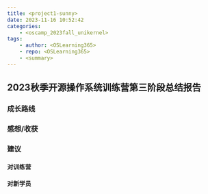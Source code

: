 ```yaml
---
title: <project1-sunny>
date: 2023-11-16 10:52:42
categories:
    - <oscamp_2023fall_unikernel>
tags:
    - author: <OSLearning365>
    - repo: <OSLearning365>
    - <summary>
---
```


## 2023秋季开源操作系统训练营第三阶段总结报告



### 成长路线



### 感想/收获



### 建议

#### 对训练营



#### 对新学员

